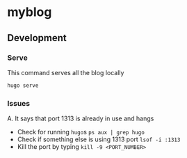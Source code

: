 # myblog

## Development

### Serve
This command serves all the blog locally
```zsh
hugo serve
```

### Issues

A. It says that port 1313 is already in use and hangs

- Check for running `hugo`s `ps aux | grep hugo`
- Check if something else is using 1313 port `lsof -i :1313`
- Kill the port by typing `kill -9 <PORT_NUMBER>`
